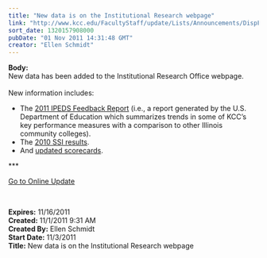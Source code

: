 ```yaml
---
title: "New data is on the Institutional Research webpage"
link: "http://www.kcc.edu/FacultyStaff/update/Lists/Announcements/DispForm.aspx?ID=505"
sort_date: 1320157908000
pubDate: "01 Nov 2011 14:31:48 GMT"
creator: "Ellen Schmidt"
---
```


<div><b>Body:</b> <div class="ExternalClass23CFB1994C2A4AE88DA1425C5973C32B">New data has been added to the Institutional Research Office webpage.</div>
<div class="ExternalClass23CFB1994C2A4AE88DA1425C5973C32B"> </div>
<div class="ExternalClass23CFB1994C2A4AE88DA1425C5973C32B">New information includes:</div>
<div class="ExternalClass23CFB1994C2A4AE88DA1425C5973C32B">
<ul>
<li>The <a href="/Community/Collegeinfo/ie/ir/databook/Documents/IPEDSDFR2011_146348.pdf">2011 IPEDS Feedback Report</a> (i.e., a report generated by the U.S. Department of Education which summarizes trends in some of KCC’s key performance measures with a comparison to other Illinois community colleges).</li>
<li>The <a href="/Community/Collegeinfo/ie/ir/databook/Pages/ssi.aspx">2010 SSI results</a>.</li>
<li>And <a href="/Community/Collegeinfo/ie/ir/databook/Pages/default.aspx">updated scorecards</a>.</li></ul></div>
<p>***</p>
<p><a href="/FacultyStaff/update/Pages/dailyupdate.aspx">Go to Online Update</a></p>
<p> </p></div>
<div><b>Expires:</b> 11/16/2011</div>
<div><b>Created:</b> 11/1/2011 9:31 AM</div>
<div><b>Created By:</b> Ellen Schmidt</div>
<div><b>Start Date:</b> 11/3/2011</div>
<div><b>Title:</b> New data is on the Institutional Research webpage</div>
